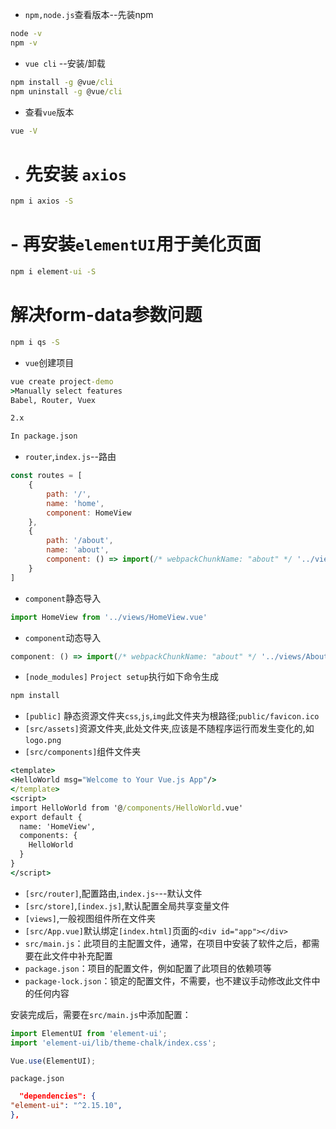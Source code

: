 - `npm,node.js`查看版本--先装npm

~~~cmd
node -v
npm -v
~~~

- `vue cli` --安装/卸载

~~~cmd
npm install -g @vue/cli
npm uninstall -g @vue/cli
~~~

- 查看`vue`版本

~~~cmd
vue -V
~~~

- # 先安装 `axios`

~~~cmd
npm i axios -S
~~~

# - 再安装`elementUI`用于美化页面

~~~cmd
npm i element-ui -S
~~~

# 解决form-data参数问题

~~~cmd
npm i qs -S
~~~

- `vue`创建项目

~~~cmd
vue create project-demo
>Manually select features
Babel, Router, Vuex

2.x

In package.json

~~~

- `router`,`index.js`--路由

~~~js
const routes = [
    {
        path: '/',
        name: 'home',
        component: HomeView
    },
    {
        path: '/about',
        name: 'about',
        component: () => import(/* webpackChunkName: "about" */ '../views/AboutView.vue')
    }
]
~~~

- `component`静态导入

~~~js
import HomeView from '../views/HomeView.vue'
~~~

- `component`动态导入

~~~js
component: () => import(/* webpackChunkName: "about" */ '../views/AboutView.vue')
~~~

- `[node_modules]` `Project setup`执行如下命令生成

~~~cmd
npm install
~~~

- `[public]` 静态资源文件夹`css`,`js`,`img`此文件夹为根路径;`public/favicon.ico`
- `[src/assets]`资源文件夹,此处文件夹,应该是不随程序运行而发生变化的,如`logo.png`
- `[src/components]`组件文件夹

~~~cmd
<template>
<HelloWorld msg="Welcome to Your Vue.js App"/>
</template>
<script>
import HelloWorld from '@/components/HelloWorld.vue'
export default {
  name: 'HomeView',
  components: {
    HelloWorld
  }
}
</script>
~~~

- `[src/router]`,配置路由,`index.js`---默认文件
- `[src/store]`,`[index.js]`,默认配置全局共享变量文件
- `[views]`,一般视图组件所在文件夹
- `[src/App.vue]`默认绑定`[index.html]`页面的`<div id="app"></div>`
- `src/main.js`：此项目的主配置文件，通常，在项目中安装了软件之后，都需要在此文件中补充配置
- `package.json`：项目的配置文件，例如配置了此项目的依赖项等
- `package-lock.json`：锁定的配置文件，不需要，也不建议手动修改此文件中的任何内容

安装完成后，需要在`src/main.js`中添加配置：

```javascript
import ElementUI from 'element-ui';
import 'element-ui/lib/theme-chalk/index.css';

Vue.use(ElementUI);
```

`package.json`

~~~json
  "dependencies": {
"element-ui": "^2.15.10",
},
~~~
















